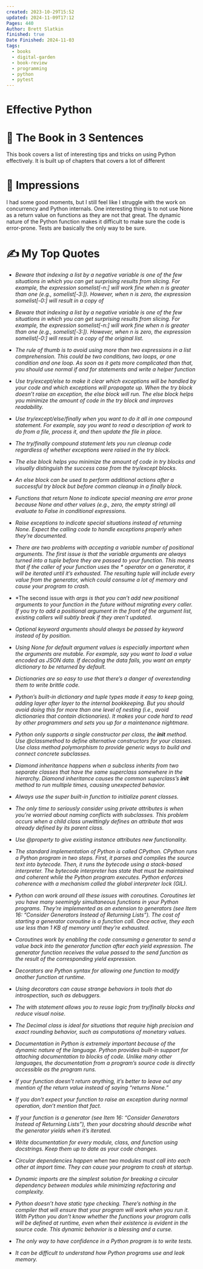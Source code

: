 ```yaml
---
created: 2023-10-29T15:52
updated: 2024-11-09T17:12
Pages: 440
Author: Brett Slatkin
finished: true
Date Finished: 2024-11-03
tags:
  - books
  - digital-garden
  - book-review
  - programming
  - python
  - pytest
---
```

# Effective Python


# 🚀 The Book in 3 Sentences
This book covers a list of interesting tips and tricks on using Python effectively. It is built up of chapters that covers a lot of different 

# 🎨 Impressions
I had some good moments, but I still feel like I struggle with the work on concurrency and Python internals. 
One interesting thing is to not use None as a return value on functions as they are not that great. 
The dynamic nature of the Python function makes it difficult to make sure the code is error-prone. Tests are basically the only way to be sure. 
# ✍️ My Top  Quotes

- *Beware that indexing a list by a negative variable is one of the few situations in which you can get surprising results from slicing. For example, the expression somelist\[-n:\] will work fine when n is greater than one (e.g., somelist\[-3:\]). However, when n is zero, the expression somelist\[-0:\] will result in a copy of* 
 
- *Beware that indexing a list by a negative variable is one of the few situations in which you can get surprising results from slicing. For example, the expression somelist\[-n:\] will work fine when n is greater than one (e.g., somelist\[-3:\]). However, when n is zero, the expression somelist\[-0:\] will result in a copy of the original list.* 
 
- *The rule of thumb is to avoid using more than two expressions in a list comprehension. This could be two conditions, two loops, or one condition and one loop. As soon as it gets more complicated than that, you should use normal if and for statements and write a helper function* 
 
- *Use try/except/else to make it clear which exceptions will be handled by your code and which exceptions will propagate up. When the try block doesn’t raise an exception, the else block will run. The else block helps you minimize the amount of code in the try block and improves readability.* 
 
- *Use try/except/else/finally when you want to do it all in one compound statement. For example, say you want to read a description of work to do from a file, process it, and then update the file in place.* 
 
- *The try/finally compound statement lets you run cleanup code regardless of whether exceptions were raised in the try block.* 
 
- *The else block helps you minimize the amount of code in try blocks and visually distinguish the success case from the try/except blocks.* 
 
- *An else block can be used to perform additional actions after a successful try block but before common cleanup in a finally block.* 
 
 
- *Functions that return None to indicate special meaning are error prone because None and other values (e.g., zero, the empty string) all evaluate to False in conditional expressions.* 
 
- *Raise exceptions to indicate special situations instead of returning None. Expect the calling code to handle exceptions properly when they’re documented.* 
 
- *There are two problems with accepting a variable number of positional arguments.  The first issue is that the variable arguments are always turned into a tuple before they are passed to your function. This means that if the caller of your function uses the * operator on a generator, it will be iterated until it’s exhausted. The resulting tuple will include every value from the generator, which could consume a lot of memory and cause your program to crash.* 
 
- *The second issue with *args is that you can’t add new positional arguments to your function in the future without migrating every caller. If you try to add a positional argument in the front of the argument list, existing callers will subtly break if they aren’t updated.* 
 
- *Optional keyword arguments should always be passed by keyword instead of by position.* 
 
- *Using None for default argument values is especially important when the arguments are mutable. For example, say you want to load a value encoded as JSON data. If decoding the data fails, you want an empty dictionary to be returned by default.* 
 
- *Dictionaries are so easy to use that there’s a danger of overextending them to write brittle code.* 
 
- *Python’s built-in dictionary and tuple types made it easy to keep going, adding layer after layer to the internal bookkeeping. But you should avoid doing this for more than one level of nesting (i.e., avoid dictionaries that contain dictionaries). It makes your code hard to read by other programmers and sets you up for a maintenance nightmare.* 
  
- *Python only supports a single constructor per class, the __init__ method. Use @classmethod to define alternative constructors for your classes.  Use class method polymorphism to provide generic ways to build and connect concrete subclasses.* 
 
- *Diamond inheritance happens when a subclass inherits from two separate classes that have the same superclass somewhere in the hierarchy. Diamond inheritance causes the common superclass’s __init__ method to run multiple times, causing unexpected behavior.* 
 
- *Always use the super built-in function to initialize parent classes.* 
 
- *The only time to seriously consider using private attributes is when you’re worried about naming conflicts with subclasses. This problem occurs when a child class unwittingly defines an attribute that was already defined by its parent class.* 
 
- *Use @property to give existing instance attributes new functionality.* 
 
- *The standard implementation of Python is called CPython. CPython runs a Python program in two steps. First, it parses and compiles the source text into bytecode. Then, it runs the bytecode using a stack-based interpreter. The bytecode interpreter has state that must be maintained and coherent while the Python program executes. Python enforces coherence with a mechanism called the global interpreter lock (GIL).* 
 
- *Python can work around all these issues with coroutines. Coroutines let you have many seemingly simultaneous functions in your Python programs. They’re implemented as an extension to generators (see Item 16: “Consider Generators Instead of Returning Lists”). The cost of starting a generator coroutine is a function call. Once active, they each use less than 1 KB of memory until they’re exhausted.* 
 
- *Coroutines work by enabling the code consuming a generator to send a value back into the generator function after each yield expression. The generator function receives the value passed to the send function as the result of the corresponding yield expression.* 
 
- *Decorators are Python syntax for allowing one function to modify another function at runtime.* 
 
- *Using decorators can cause strange behaviors in tools that do introspection, such as debuggers.* 
 
- *The with statement allows you to reuse logic from try/finally blocks and reduce visual noise.* 
 
- *The Decimal class is ideal for situations that require high precision and exact rounding behavior, such as computations of monetary values.* 
 
- *Documentation in Python is extremely important because of the dynamic nature of the language. Python provides built-in support for attaching documentation to blocks of code. Unlike many other languages, the documentation from a program’s source code is directly accessible as the program runs.* 
 
- *If your function doesn’t return anything, it’s better to leave out any mention of the return value instead of saying “returns None.”* 
 
- *If you don’t expect your function to raise an exception during normal operation, don’t mention that fact.* 
 
- *If your function is a generator (see Item 16: “Consider Generators Instead of Returning Lists”), then your docstring should describe what the generator yields when it’s iterated.* 
 
- *Write documentation for every module, class, and function using docstrings. Keep them up to date as your code changes.* 
 
- *Circular dependencies happen when two modules must call into each other at import time. They can cause your program to crash at startup.* 
 
- *Dynamic imports are the simplest solution for breaking a circular dependency between modules while minimizing refactoring and complexity.* 
 
- *Python doesn’t have static type checking. There’s nothing in the compiler that will ensure that your program will work when you run it. With Python you don’t know whether the functions your program calls will be defined at runtime, even when their existence is evident in the source code. This dynamic behavior is a blessing and a curse.* 
 
- *The only way to have confidence in a Python program is to write tests.* 
- *It can be difficult to understand how Python programs use and leak memory.* 
 

